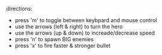 directions:
- press 'm' to toggle between keybpard and mouse control
- use the arrows (left & right) to turn the hero
- use the arrows (up & down) to increade/decrease speed
- press 'n' to spawn BIG enemies
- press 'x' to fire faster & stronger bullet